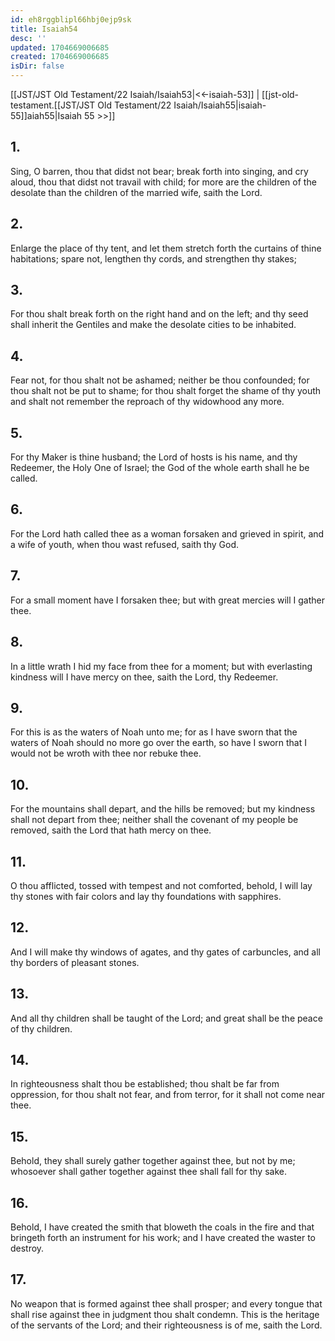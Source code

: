 ```yaml
---
id: eh8rggblipl66hbj0ejp9sk
title: Isaiah54
desc: ''
updated: 1704669006685
created: 1704669006685
isDir: false
---
```

[[JST/JST Old Testament/22 Isaiah/Isaiah53|<<-isaiah-53]] | [[jst-old-testament.[[JST/JST Old Testament/22 Isaiah/Isaiah55|isaiah-55]]aiah55|Isaiah 55 >>]]
## 1.
Sing, O barren, thou that didst not bear; break forth into singing, and cry aloud, thou that didst not travail with child; for more are the children of the desolate than the children of the married wife, saith the Lord.
## 2.
Enlarge the place of thy tent, and let them stretch forth the curtains of thine habitations; spare not, lengthen thy cords, and strengthen thy stakes;
## 3.
For thou shalt break forth on the right hand and on the left; and thy seed shall inherit the Gentiles and make the desolate cities to be inhabited.
## 4.
Fear not, for thou shalt not be ashamed; neither be thou confounded; for thou shalt not be put to shame; for thou shalt forget the shame of thy youth and shalt not remember the reproach of thy widowhood any more.
## 5.
For thy Maker is thine husband; the Lord of hosts is his name, and thy Redeemer, the Holy One of Israel; the God of the whole earth shall he be called.
## 6.
For the Lord hath called thee as a woman forsaken and grieved in spirit, and a wife of youth, when thou wast refused, saith thy God.
## 7.
For a small moment have I forsaken thee; but with great mercies will I gather thee.
## 8.
In a little wrath I hid my face from thee for a moment; but with everlasting kindness will I have mercy on thee, saith the Lord, thy Redeemer.
## 9.
For this is as the waters of Noah unto me; for as I have sworn that the waters of Noah should no more go over the earth, so have I sworn that I would not be wroth with thee nor rebuke thee.
## 10.
For the mountains shall depart, and the hills be removed; but my kindness shall not depart from thee; neither shall the covenant of my people be removed, saith the Lord that hath mercy on thee.
## 11.
O thou afflicted, tossed with tempest and not comforted, behold, I will lay thy stones with fair colors and lay thy foundations with sapphires.
## 12.
And I will make thy windows of agates, and thy gates of carbuncles, and all thy borders of pleasant stones.
## 13.
And all thy children shall be taught of the Lord; and great shall be the peace of thy children.
## 14.
In righteousness shalt thou be established; thou shalt be far from oppression, for thou shalt not fear, and from terror, for it shall not come near thee.
## 15.
Behold, they shall surely gather together against thee, but not by me; whosoever shall gather together against thee shall fall for thy sake.
## 16.
Behold, I have created the smith that bloweth the coals in the fire and that bringeth forth an instrument for his work; and I have created the waster to destroy.
## 17.
No weapon that is formed against thee shall prosper; and every tongue that shall rise against thee in judgment thou shalt condemn. This is the heritage of the servants of the Lord; and their righteousness is of me, saith the Lord.

